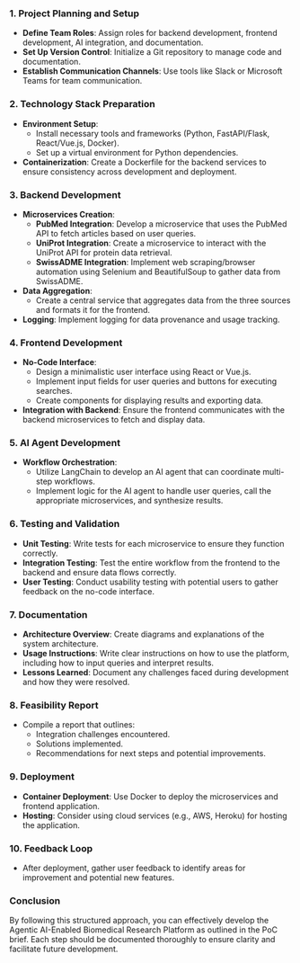 ### 1. **Project Planning and Setup**
   - **Define Team Roles**: Assign roles for backend development, frontend development, AI integration, and documentation.
   - **Set Up Version Control**: Initialize a Git repository to manage code and documentation.
   - **Establish Communication Channels**: Use tools like Slack or Microsoft Teams for team communication.

### 2. **Technology Stack Preparation**
   - **Environment Setup**: 
     - Install necessary tools and frameworks (Python, FastAPI/Flask, React/Vue.js, Docker).
     - Set up a virtual environment for Python dependencies.
   - **Containerization**: Create a Dockerfile for the backend services to ensure consistency across development and deployment.

### 3. **Backend Development**
   - **Microservices Creation**:
     - **PubMed Integration**: Develop a microservice that uses the PubMed API to fetch articles based on user queries.
     - **UniProt Integration**: Create a microservice to interact with the UniProt API for protein data retrieval.
     - **SwissADME Integration**: Implement web scraping/browser automation using Selenium and BeautifulSoup to gather data from SwissADME.
   - **Data Aggregation**: 
     - Create a central service that aggregates data from the three sources and formats it for the frontend.
   - **Logging**: Implement logging for data provenance and usage tracking.

### 4. **Frontend Development**
   - **No-Code Interface**:
     - Design a minimalistic user interface using React or Vue.js.
     - Implement input fields for user queries and buttons for executing searches.
     - Create components for displaying results and exporting data.
   - **Integration with Backend**: Ensure the frontend communicates with the backend microservices to fetch and display data.

### 5. **AI Agent Development**
   - **Workflow Orchestration**:
     - Utilize LangChain to develop an AI agent that can coordinate multi-step workflows.
     - Implement logic for the AI agent to handle user queries, call the appropriate microservices, and synthesize results.

### 6. **Testing and Validation**
   - **Unit Testing**: Write tests for each microservice to ensure they function correctly.
   - **Integration Testing**: Test the entire workflow from the frontend to the backend and ensure data flows correctly.
   - **User Testing**: Conduct usability testing with potential users to gather feedback on the no-code interface.

### 7. **Documentation**
   - **Architecture Overview**: Create diagrams and explanations of the system architecture.
   - **Usage Instructions**: Write clear instructions on how to use the platform, including how to input queries and interpret results.
   - **Lessons Learned**: Document any challenges faced during development and how they were resolved.

### 8. **Feasibility Report**
   - Compile a report that outlines:
     - Integration challenges encountered.
     - Solutions implemented.
     - Recommendations for next steps and potential improvements.

### 9. **Deployment**
   - **Container Deployment**: Use Docker to deploy the microservices and frontend application.
   - **Hosting**: Consider using cloud services (e.g., AWS, Heroku) for hosting the application.

### 10. **Feedback Loop**
   - After deployment, gather user feedback to identify areas for improvement and potential new features.

### Conclusion
By following this structured approach, you can effectively develop the Agentic AI-Enabled Biomedical Research Platform as outlined in the PoC brief. Each step should be documented thoroughly to ensure clarity and facilitate future development.